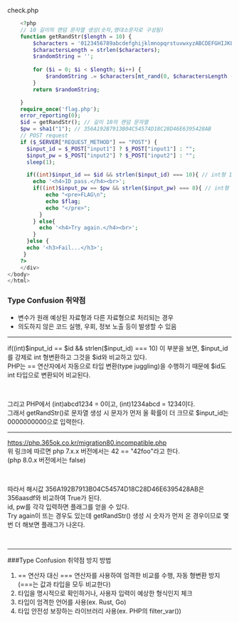 check.php
```php
    <?php
    // 10 길이의 랜덤 문자열 생성(숫자,영대소문자로 구성됨)
    function getRandStr($length = 10) {
        $characters = '0123456789abcdefghijklmnopqrstuvwxyzABCDEFGHIJKLMNOPQRSTUVWXYZ';
        $charactersLength = strlen($characters);
        $randomString = '';
    
        for ($i = 0; $i < $length; $i++) {
            $randomString .= $characters[mt_rand(0, $charactersLength - 1)];
        }
        return $randomString;

    }
    require_once('flag.php');
    error_reporting(0);
    $id = getRandStr(); // 길이 10의 랜덤 문자열
    $pw = sha1("1"); // 356A192B7913B04C54574D18C28D46E6395428AB
    // POST request
    if ($_SERVER["REQUEST_METHOD"] == "POST") {
      $input_id = $_POST["input1"] ? $_POST["input1"] : "";
      $input_pw = $_POST["input2"] ? $_POST["input2"] : "";
      sleep(1);

      if((int)$input_id == $id && strlen($input_id) === 10){ // int형 10자리여야 함 & Type Confusion 취약점 발생
        echo '<h4>ID pass.</h4><br>';
        if((int)$input_pw == $pw && strlen($input_pw) === 8){ // int형 8자리여야 함 & Type Confusion 취약점 발생
            echo "<pre>FLAG\n";
            echo $flag;
            echo "</pre>";
          }
        } else{
          echo '<h4>Try again.</h4><br>';
        }
      }else {
      echo '<h3>Fail...</h3>';
     }
    ?> 
    </div> 
</body>
</html>
```

### Type Confusion 취약점
- 변수가 원래 예상된 자료형과 다른 자료형으로 처리되는 경우
- 의도하지 않은 코드 실행, 우회, 정보 노출 등이 발생할 수 있음

---

if((int)$input_id == $id && strlen($input_id) === 10) 이 부분을 보면, $input_id를 강제로 int 형변환하고 그것을 $id와 비교하고 있다.  
PHP는 == 연산자에서 자동으로 타입 변환(type juggling)을 수행하기 때문에 $id도 int 타입으로 변환되어 비교된다.

<br>
  
그리고 PHP에서 (int)abcd1234 = 0이고, (int)1234abcd = 1234이다.  
그래서 getRandStr()로 문자열 생성 시 문자가 먼저 올 확률이 더 크므로 $input_id는 0000000000으로 입력한다.

---

https://php.365ok.co.kr/migration80.incompatible.php  
위 링크에 따르면 php 7.x.x 버전에서는 42 == "42foo"라고 한다.  
(php 8.0.x 버전에서는 false)  

<br>

따라서 해시값 356A192B7913B04C54574D18C28D46E6395428AB은 356aasdf와 비교하여 True가 된다.  
id, pw를 각각 입력하면 플래그를 얻을 수 있다.  
Try again이 뜨는 경우도 있는데 getRandStr() 생성 시 숫자가 먼저 온 경우이므로 몇 번 더 해보면 플래그가 나온다.  

<br>

---

###Type Confusion 취약점 방지 방법
1. == 연산자 대신 === 연산자를 사용하여 엄격한 비교를 수행, 자동 형변환 방지(===는 값과 타입을 모두 비교한다)
2. 타입을 명시적으로 확인하거나, 사용자 입력이 예상한 형식인지 체크
3. 타입이 엄격한 언어를 사용(ex. Rust, Go)
4. 타입 안전성 보장하는 라이브러리 사용(ex. PHP의 filter_var())

